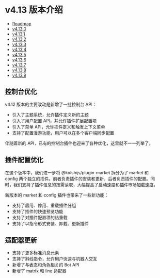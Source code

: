 # v4.13 版本介绍

- [Roadmap](https://github.com/koishijs/koishi/issues/1085)
- [v4.13.0](https://github.com/koishijs/koishi/releases/tag/4.13.0)
- [v4.13.1](https://github.com/koishijs/koishi/releases/tag/4.13.1)
- [v4.13.2](https://github.com/koishijs/koishi/releases/tag/4.13.2)
- [v4.13.3](https://github.com/koishijs/koishi/releases/tag/4.13.3)
- [v4.13.4](https://github.com/koishijs/koishi/releases/tag/4.13.4)
- [v4.13.5](https://github.com/koishijs/koishi/releases/tag/4.13.5)
- [v4.13.6](https://github.com/koishijs/koishi/releases/tag/4.13.6)
- [v4.13.7](https://github.com/koishijs/koishi/releases/tag/4.13.7)
- [v4.13.8](https://github.com/koishijs/koishi/releases/tag/4.13.8)
- [v4.13.9](https://github.com/koishijs/koishi/releases/tag/4.13.9)

## 控制台优化

v4.12 版本的主要改动是新增了一批控制台 API：

- 引入了主题系统，允许插件定义新的主题
- 引入了用户配置 API，并允许插件扩展配置项
- 引入了菜单 API，允许插件定义和触发上下文菜单
- 支持了配置漫游功能，用户可以在多个客户端同步配置

伴随着新的 API，已有的控制台插件也迎来了各种优化，这里就不一一列举了。

## 插件配置优化

在这个版本中，我们进一步将 @koishijs/plugin-market 拆分为了 market 和 config 两个独立的插件。前者负责插件的安装和更新，后者负责插件的配置。同时，我们支持了插件信息的按需读取，大幅提高了启动速度和插件市场加载速度。

新版本的 market 和 config 插件也带来了一些新功能：

- 支持了启用、停用、重载插件分组
- 支持了插件的快速预览功能
- 支持了对插件配置项的热重载
- 支持了以指令形式安装、卸载、更新插件

## 适配器更新

- 支持了更多标准消息元素
- 支持了斜线指令，允许用户快速与机器人交互
- 新增了与表态和角色相关的 Bot API
- 新增了 matrix 和 line 适配器
